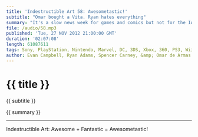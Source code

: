 ```yaml
---
title: 'Indestructible Art 58: Awesometastic!'
subtitle: "Omar bought a Vita. Ryan hates everything"
summary: "It's a slow news week for games and comics but not for the IA crew. Omar buys a Vita and then asks what the deal is with Superman being weak to magic. Ryan gets excited about the new ongoing Marvel Now Wolverine book and has an interesting experience with The Waking Dead game. Spencer breaks into Curiosity and provides some insight on the Hulk's personality. It all get's wrapped up with a strange revisit to Bioshock 2 and picks of the week."
file: /audio/58.mp3
published: 'Tue, 27 NOV 2012 21:00:00 GMT'
duration: '02:07:08'
length: 61087611
tags: Sony, PlayStation, Nintendo, Marvel, DC, 3DS, Xbox, 360, PS3, Wii U, PSN, XBLA, Video Games, Comics, Games, Indestructible Art, Walking Dead, Resident Evil, Hulk, Double Fine, Wolverine, Assassins Creed 3, AR, Molyneux
author: Evan Campbell, Ryan Adams, Spencer Carney, &amp; Omar de Armas
---
```


# {{ title }}


{{ subtitle }}


{{ summary }}


- - -

Indestructible Art: Awesome + Fantastic = Awesometastic!